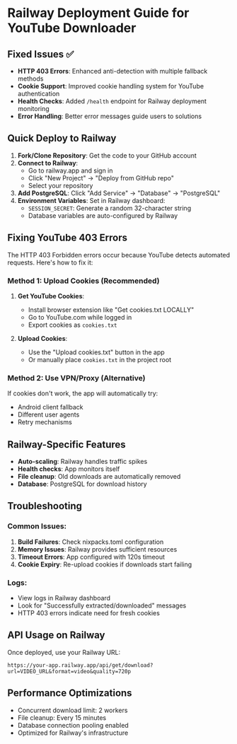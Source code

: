 # Railway Deployment Guide for YouTube Downloader

## Fixed Issues ✅

- **HTTP 403 Errors**: Enhanced anti-detection with multiple fallback methods
- **Cookie Support**: Improved cookie handling system for YouTube authentication
- **Health Checks**: Added `/health` endpoint for Railway deployment monitoring
- **Error Handling**: Better error messages guide users to solutions

## Quick Deploy to Railway

1. **Fork/Clone Repository**: Get the code to your GitHub account
2. **Connect to Railway**: 
   - Go to railway.app and sign in
   - Click "New Project" → "Deploy from GitHub repo"
   - Select your repository
3. **Add PostgreSQL**: Click "Add Service" → "Database" → "PostgreSQL"
4. **Environment Variables**: Set in Railway dashboard:
   - `SESSION_SECRET`: Generate a random 32-character string
   - Database variables are auto-configured by Railway

## Fixing YouTube 403 Errors

The HTTP 403 Forbidden errors occur because YouTube detects automated requests. Here's how to fix it:

### Method 1: Upload Cookies (Recommended)

1. **Get YouTube Cookies**:
   - Install browser extension like "Get cookies.txt LOCALLY"
   - Go to YouTube.com while logged in
   - Export cookies as `cookies.txt`

2. **Upload Cookies**:
   - Use the "Upload cookies.txt" button in the app
   - Or manually place `cookies.txt` in the project root

### Method 2: Use VPN/Proxy (Alternative)

If cookies don't work, the app will automatically try:
- Android client fallback
- Different user agents
- Retry mechanisms

## Railway-Specific Features

- **Auto-scaling**: Railway handles traffic spikes
- **Health checks**: App monitors itself
- **File cleanup**: Old downloads are automatically removed
- **Database**: PostgreSQL for download history

## Troubleshooting

### Common Issues:

1. **Build Failures**: Check nixpacks.toml configuration
2. **Memory Issues**: Railway provides sufficient resources
3. **Timeout Errors**: App configured with 120s timeout
4. **Cookie Expiry**: Re-upload cookies if downloads start failing

### Logs:
- View logs in Railway dashboard
- Look for "Successfully extracted/downloaded" messages
- HTTP 403 errors indicate need for fresh cookies

## API Usage on Railway

Once deployed, use your Railway URL:
```
https://your-app.railway.app/api/get/download?url=VIDEO_URL&format=video&quality=720p
```

## Performance Optimizations

- Concurrent download limit: 2 workers
- File cleanup: Every 15 minutes
- Database connection pooling enabled
- Optimized for Railway's infrastructure